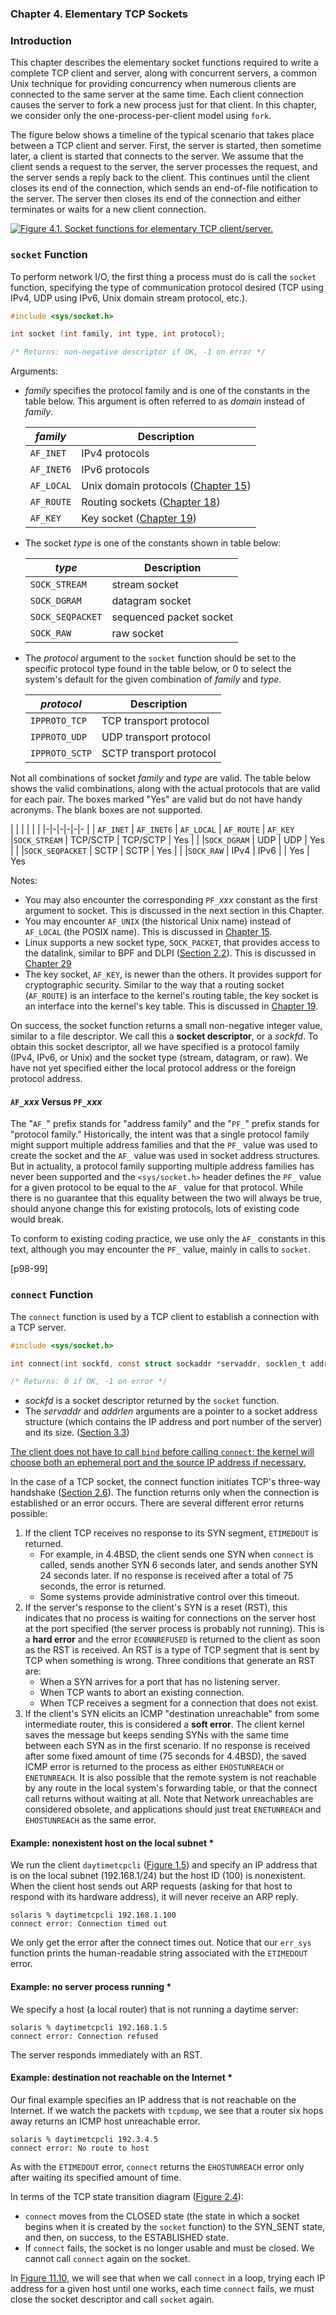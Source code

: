 ### **Chapter 4. Elementary TCP Sockets**

### Introduction

This chapter describes the elementary socket functions required to write a complete TCP client and server, along with concurrent servers, a common Unix technique for providing concurrency when numerous clients are connected to the same server at the same time. Each client connection causes the server to fork a new process just for that client. In this chapter, we consider only the one-process-per-client model using `fork`.

The figure below shows a timeline of the typical scenario that takes place between a TCP client and server. First, the server is started, then sometime later, a client is started that connects to the server. We assume that the client sends a request to the server, the server processes the request, and the server sends a reply back to the client. This continues until the client closes its end of the connection, which sends an end-of-file notification to the server. The server then closes its end of the connection and either terminates or waits for a new client connection.

[![Figure 4.1. Socket functions for elementary TCP client/server.](figure_4.1.png)](figure_4.1.png "Figure 4.1. Socket functions for elementary TCP client/server.")

### `socket` Function

To perform network I/O, the first thing a process must do is call the `socket` function, specifying the type of communication protocol desired (TCP using IPv4, UDP using IPv6, Unix domain stream protocol, etc.).

```c
#include <sys/socket.h>

int socket (int family, int type, int protocol);

/* Returns: non-negative descriptor if OK, -1 on error */
```

Arguments:

* *family* specifies the protocol family and is one of the constants in the table below. This argument is often referred to as *domain* instead of *family*.

    *family* | Description
    -------- | -----------
    `AF_INET` | IPv4 protocols
    `AF_INET6` | IPv6 protocols
    `AF_LOCAL` | Unix domain protocols ([Chapter 15](ch15.md))
    `AF_ROUTE` | Routing sockets ([Chapter 18](ch18.md))
    `AF_KEY` | Key socket ([Chapter 19](ch19.md))

* The socket *type* is one of the constants shown in table below:

    *type* | Description
    ------ | -----------
    `SOCK_STREAM` | stream socket
    `SOCK_DGRAM` | datagram socket
    `SOCK_SEQPACKET` | sequenced packet socket
    `SOCK_RAW` | raw socket

* The *protocol* argument to the `socket` function should be set to the specific protocol type found in the table below, or 0 to select the system's default for the given combination of *family* and *type*.

    *protocol* | Description
    ---------- | -----------
    `IPPROTO_TCP` | TCP transport protocol
    `IPPROTO_UDP` | UDP transport protocol
    `IPPROTO_SCTP` | SCTP transport protocol

Not all combinations of socket *family* and *type* are valid. The table below shows the valid combinations, along with the actual protocols that are valid for each pair. The boxes marked "Yes" are valid but do not have handy acronyms. The blank boxes are not supported.

| | | | | |
|-|-|-|-|-|-
| | `AF_INET` | `AF_INET6` | `AF_LOCAL` | `AF_ROUTE` | `AF_KEY`
|`SOCK_STREAM` | TCP/SCTP | TCP/SCTP | Yes | |
|`SOCK_DGRAM` | UDP | UDP | Yes | |
|`SOCK_SEQPACKET` | SCTP | SCTP | Yes | |
|`SOCK_RAW` | IPv4 | IPv6 | | Yes | Yes

Notes:

* You may also encounter the corresponding `PF_`*xxx* constant as the first argument to socket. This is discussed in the next section in this Chapter.
* You may encounter `AF_UNIX` (the historical Unix name) instead of `AF_LOCAL` (the POSIX name). This is discussed in [Chapter 15](ch15.md).
* Linux supports a new socket type, `SOCK_PACKET`, that provides access to the datalink, similar to BPF and DLPI ([Section 2.2](ch2.md#the-big-picture)). This is discussed in [Chapter 29](ch29.md)
* The key socket, `AF_KEY`, is newer than the others. It provides support for cryptographic security. Similar to the way that a routing socket (`AF_ROUTE`) is an interface to the kernel's routing table, the key socket is an interface into the kernel's key table. This is discussed in [Chapter 19](ch19.md).

On success, the socket function returns a small non-negative integer value, similar to a file descriptor. We call this a **socket descriptor**, or a *sockfd*. To obtain this socket descriptor, all we have specified is a protocol family (IPv4, IPv6, or Unix) and the socket type (stream, datagram, or raw). We have not yet specified either the local protocol address or the foreign protocol address.

#### `AF_`*xxx* Versus `PF_`*xxx*

The "`AF_`" prefix stands for "address family" and the "`PF_`" prefix stands for "protocol family." Historically, the intent was that a single protocol family might support multiple address families and that the `PF_` value was used to create the socket and the `AF_` value was used in socket address structures. But in actuality, a protocol family supporting multiple address families has never been supported and the `<sys/socket.h>` header defines the `PF_` value for a given protocol to be equal to the `AF_` value for that protocol. While there is no guarantee that this equality between the two will always be true, should anyone change this for existing protocols, lots of existing code would break.

To conform to existing coding practice, we use only the `AF_` constants in this text, although you may encounter the `PF_` value, mainly in calls to `socket`.

[p98-99]

### `connect` Function

The `connect` function is used by a TCP client to establish a connection with a TCP server.

```c
#include <sys/socket.h>

int connect(int sockfd, const struct sockaddr *servaddr, socklen_t addrlen);

/* Returns: 0 if OK, -1 on error */
```

* *sockfd* is a socket descriptor returned by the `socket` function.
* The *servaddr* and *addrlen* arguments are a pointer to a socket address structure (which contains the IP address and port number of the server) and its size. ([Section 3.3](ch3.md#value-result-arguments))

<u>The client does not have to call `bind` before calling `connect`: the kernel will choose both an ephemeral port and the source IP address if necessary.</u>

In the case of a TCP socket, the connect function initiates TCP's three-way handshake ([Section 2.6](ch2.md#tcp-connection-establishment-and-termination)). The function returns only when the connection is established or an error occurs. There are several different error returns possible:

1. If the client TCP receives no response to its SYN segment, `ETIMEDOUT` is returned.
    * For example, in 4.4BSD, the client sends one SYN when `connect` is called, sends another SYN 6 seconds later, and sends another SYN 24 seconds later. If no response is received after a total of 75 seconds, the error is returned.
    * Some systems provide administrative control over this timeout.
2. If the server's response to the client's SYN is a reset (RST), this indicates that no process is waiting for connections on the server host at the port specified (the server process is probably not running). This is a **hard error** and the error `ECONNREFUSED` is returned to the client as soon as the RST is received. An RST is a type of TCP segment that is sent by TCP when something is wrong. Three conditions that generate an RST are:
    * When a SYN arrives for a port that has no listening server.
    * When TCP wants to abort an existing connection.
    * When TCP receives a segment for a connection that does not exist.
3. If the client's SYN elicits an ICMP "destination unreachable" from some intermediate router, this is considered a **soft error**. The client kernel saves the message but keeps sending SYNs with the same time between each SYN as in the first scenario. If no response is received after some fixed amount of time (75 seconds for 4.4BSD), the saved ICMP error is returned to the process as either `EHOSTUNREACH` or `ENETUNREACH`. It is also possible that the remote system is not reachable by any route in the local system's forwarding table, or that the connect call returns without waiting at all. Note that Network unreachables are considered obsolete, and applications should just treat `ENETUNREACH` and `EHOSTUNREACH` as the same error.

#### Example: nonexistent host on the local subnet *

We run the client `daytimetcpcli` ([Figure 1.5](ch1.md#a-simple-daytime-client)) and specify an IP address that is on the local subnet (192.168.1/24) but the host ID (100) is nonexistent. When the client host sends out ARP requests (asking for that host to respond with its hardware address), it will never receive an ARP reply.

```shell-session
solaris % daytimetcpcli 192.168.1.100
connect error: Connection timed out
```

We only get the error after the connect times out. Notice that our `err_sys` function prints the human-readable string associated with the `ETIMEDOUT` error.

#### Example: no server process running *

We specify a host (a local router) that is not running a daytime server:

```shell-session
solaris % daytimetcpcli 192.168.1.5
connect error: Connection refused
```

The server responds immediately with an RST.

#### Example: destination not reachable on the Internet *

Our final example specifies an IP address that is not reachable on the Internet. If we watch the packets with `tcpdump`, we see that a router six hops away returns an ICMP host unreachable error.

```shell-session
solaris % daytimetcpcli 192.3.4.5
connect error: No route to host
```

As with the `ETIMEDOUT` error, `connect` returns the `EHOSTUNREACH` error only after waiting its specified amount of time.


In terms of the TCP state transition diagram ([Figure 2.4](figure_2.4.png)):

* `connect` moves from the CLOSED state (the state in which a socket begins when it is created by the `socket` function) to the SYN_SENT state, and then, on success, to the ESTABLISHED state.
* If `connect` fails, the socket is no longer usable and must be closed. We cannot call `connect` again on the socket.

In [Figure 11.10](ch4.md#tcp_connect-function), we will see that when we call `connect` in a loop, trying each IP address for a given host until one works, each time `connect` fails, we must close the socket descriptor and call `socket` again.
